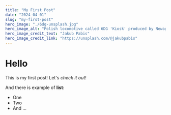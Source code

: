 ```yaml
---
title: "My First Post"
date: "2024-04-01"
slug: "my-first-post"
hero_image: "./6dg-unsplash.jpg"
hero_image_alt: "Polish locomotive called 6DG 'Kiosk' produced by Newag for shounting operations."
hero_image_credit_text: "Jakub Pabis"
hero_image_credit_link: "https://unsplash.com/@jakubpabis"
---
```


# Hello

This is my first post! Let's _check it out_!

And there is example of **list**:

- One
- Two
- And ...
